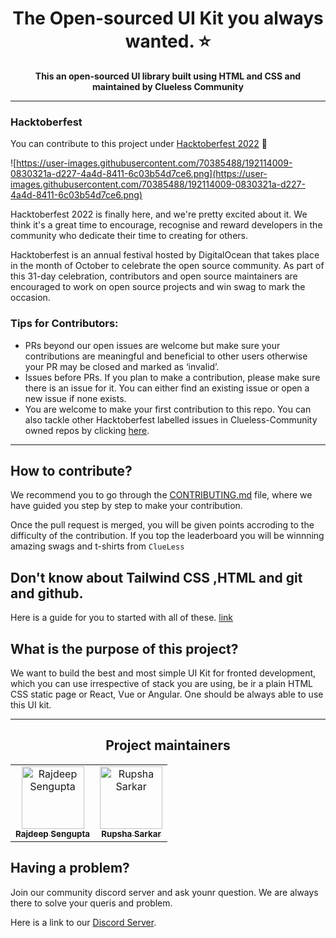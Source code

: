 
<h1 align='center'>The Open-sourced UI Kit you always wanted. ⭐</h1>
<p align='center'> <b>This an open-sourced UI library built using HTML and CSS and maintained by Clueless Community</b> <p>

--- 

### Hacktoberfest

You can contribute to this project under [Hacktoberfest 2022](https://hacktoberfest.com/) 💫

![https://user-images.githubusercontent.com/70385488/192114009-0830321a-d227-4a4d-8411-6c03b54d7ce6.png](https://user-images.githubusercontent.com/70385488/192114009-0830321a-d227-4a4d-8411-6c03b54d7ce6.png)

Hacktoberfest 2022 is finally here, and we're pretty excited about it. We think it's a great time to encourage, recognise and reward developers in the community who dedicate their time to creating for others.

Hacktoberfest is an annual festival hosted by DigitalOcean that takes place in the month of October to celebrate the open source community. As part of this 31-day celebration, contributors and open source maintainers are encouraged to work on open source projects and win swag to mark the occasion.

### Tips for Contributors:

- PRs beyond our open issues are welcome but make sure your contributions are meaningful and beneficial to other users otherwise your PR may be closed and marked as ‘invalid’.
- Issues before PRs. If you plan to make a contribution, please make sure there is an issue for it. You can either find an existing issue or open a new issue if none exists.
- You are welcome to make your first contribution to this repo. You can also tackle other Hacktoberfest labelled issues in Clueless-Community owned repos by clicking [here](https://github.com/search?q=org%3AClueless-Community+label%3Ahacktoberfest&type=Issues).

--- 

## How to contribute? 

We recommend you to go through the [CONTRIBUTING.md](https://github.com/Clueless-Community/web-ui-kit/blob/main/CONTRIBUTING.md) file, where we have guided you step by step to make your contribution.

Once the pull request is merged, you will be given points accroding to the difficulty of the contribution. If you top the leaderboard you will be winnning amazing swags and t-shirts from `ClueLess`

## Don't know about Tailwind CSS ,HTML and git and github.
    
Here is a guide for you to started with all of these. [link](https://github.com/Clueless-Community/web-ui-kit/blob/main/Tutorial.md)
## What is the purpose of this project?
    

We want to build the best and most simple UI Kit for fronted development, which you can use irrespective of stack you are using, be ir a plain HTML CSS static page or React, Vue or Angular. One should be always able to use this UI kit. 

---
<h2 align='center'> Project maintainers </h2>
<table align='center'>
<tr>
    <td align="center">
        <a href="https://github.com/Rajdip019">
            <img src="https://avatars.githubusercontent.com/u/91758830?v=4" width="100;" alt="Rajdeep Sengupta"/>
            <br />
            <sub><b>Rajdeep Sengupta</b></sub>
        </a>
    </td>
    <td align="center">
        <a href="https://github.com/rupsha014">
            <img src="https://avatars.githubusercontent.com/u/109761128?v=4" width="100;" alt="Rupsha Sarkar"/>
            <br />
            <sub><b>Rupsha Sarkar</b></sub>
        </a>
    </td>
  </tr>
</table>


## Having a problem?

Join our community discord server and ask younr question. We are always there to solve your queris and problem. 

Here is a link to our [Discord Server](https://discord.gg/r5uKBGxT9T).
